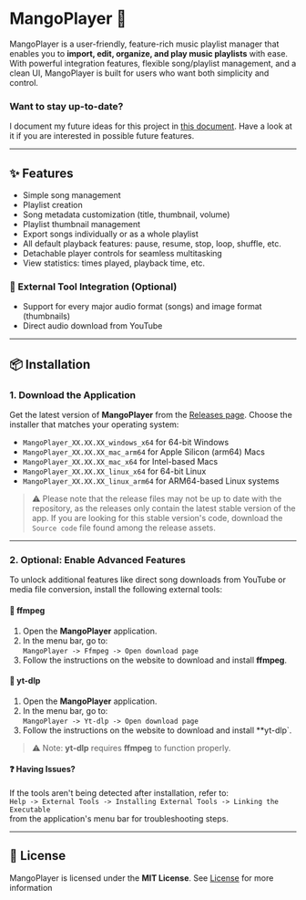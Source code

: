 # MangoPlayer 🎵

MangoPlayer is a user-friendly, feature-rich music playlist manager that enables you to **import, edit, organize, and play music playlists** with ease. With powerful integration features, flexible song/playlist management, and a clean UI, MangoPlayer is built for users who want both simplicity and control.

### Want to stay up-to-date?

I document my future ideas for this project in [this document](./IDEAS.md). Have a look at it if you are interested in possible future features.

---


## ✨ Features

- Simple song management
- Playlist creation
- Song metadata customization (title, thumbnail, volume)
- Playlist thumbnail management
- Export songs individually or as a whole playlist
- All default playback features: pause, resume, stop, loop, shuffle, etc.
- Detachable player controls for seamless multitasking
- View statistics: times played, playback time, etc.

### 🧰 External Tool Integration (Optional)

- Support for every major audio format (songs) and image format (thumbnails)
- Direct audio download from YouTube

---

## 📦 Installation

### 1. Download the Application

Get the latest version of **MangoPlayer** from the [Releases page](https://github.com/RedStoneMango/MangoPlayer/releases). Choose the installer that matches your operating system:

- `MangoPlayer_XX.XX.XX_windows_x64` for 64-bit Windows
- `MangoPlayer_XX.XX.XX_mac_arm64` for Apple Silicon (arm64) Macs
- `MangoPlayer_XX.XX.XX_mac_x64` for Intel-based Macs
- `MangoPlayer_XX.XX.XX_linux_x64` for 64-bit Linux
- `MangoPlayer_XX.XX.XX_linux_arm64` for ARM64-based Linux systems

> ⚠️ Please note that the release files may not be up to date with the repository, as the releases only contain the latest stable version of the app. If you are looking for this stable version's code, download the `Source code` file found among the release assets.

---

### 2. Optional: Enable Advanced Features

To unlock additional features like direct song downloads from YouTube or media file conversion, install the following external tools:

#### 🔧 ffmpeg
1. Open the **MangoPlayer** application.
2. In the menu bar, go to:  
   `MangoPlayer -> Ffmpeg -> Open download page`
3. Follow the instructions on the website to download and install **ffmpeg**.

#### 🔧 yt-dlp  
1. Open the **MangoPlayer** application.
2. In the menu bar, go to:  
   `MangoPlayer -> Yt-dlp -> Open download page`
3. Follow the instructions on the website to download and install **yt-dlp`.

> ⚠️ Note: **yt-dlp** requires **ffmpeg** to function properly.

#### ❓ Having Issues?

If the tools aren't being detected after installation, refer to:  
`Help -> External Tools -> Installing External Tools -> Linking the Executable`  
from the application's menu bar for troubleshooting steps.

---

## 📄 License

MangoPlayer is licensed under the **MIT License**. See [License](LICENSE.txt) for more information

